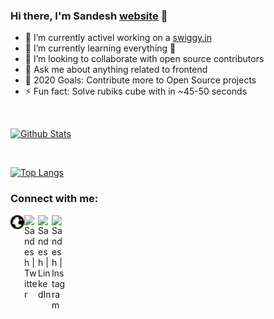 ### Hi there, I'm Sandesh [website] 👋

- 🔭 I’m currently activel working on a [swiggy.in][swiggy]
- 🌱 I’m currently learning everything 🤣
- 👯 I’m looking to collaborate with open source contributors
- 💬 Ask me about anything related to frontend
- 🥅 2020 Goals: Contribute more to Open Source projects
- ⚡ Fun fact: Solve rubiks cube with in ~45-50 seconds

<br />

[![Github Stats](https://github-readme-stats.vercel.app/api?username=sandeshdamkondwar&show_icons=true)](https://github.com/sandeshdamkondwar)

<br />

[![Top Langs](https://github-readme-stats.vercel.app/api/top-langs/?username=anuraghazra&hide=glsl)](https://github.com/anuraghazra/github-readme-stats)


### Connect with me:

[<img align="left" alt="sandeshd.tech" width="22px" src="https://raw.githubusercontent.com/iconic/open-iconic/master/svg/globe.svg" />][website]
[<img align="left" alt="Sandesh | Twitter" width="22px" src="https://cdn.jsdelivr.net/npm/simple-icons@v3/icons/twitter.svg" />][twitter]
[<img align="left" alt="Sandesh | LinkedIn" width="22px" src="https://cdn.jsdelivr.net/npm/simple-icons@v3/icons/linkedin.svg" />][linkedin]
[<img align="left" alt="Sandesh | Instagram" width="22px" src="https://cdn.jsdelivr.net/npm/simple-icons@v3/icons/instagram.svg" />][instagram]



[website]: http://sandeshd.tech
[swiggy]: https://swiggy.in
[twitter]: https://twitter.com/sandydamy
[instagram]: https://instagram.com/sandydamy
[linkedin]: https://www.linkedin.com/in/sandeshdamkondwar
